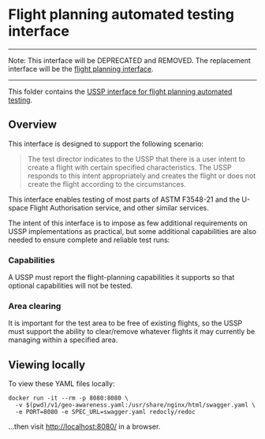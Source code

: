 # Flight planning automated testing interface

---
Note: This interface will be DEPRECATED and REMOVED.  The replacement interface will be the [flight planning interface](../flight_planning).

---

This folder contains the [USSP interface for flight planning automated testing](v1/scd.yaml).

## Overview

This interface is designed to support the following scenario:

> The test director indicates to the USSP that there is a user intent to create a flight with certain specified characteristics.  The USSP responds to this intent appropriately and creates the flight or does not create the flight according to the circumstances.

This interface enables testing of most parts of ASTM F3548-21 and the U-space Flight Authorisation service, and other similar services.

The intent of this interface is to impose as few additional requirements on USSP implementations as practical, but some additional capabilities are also needed to ensure complete and reliable test runs:

### Capabilities

A USSP must report the flight-planning capabilities it supports so that optional capabilities will not be tested.

### Area clearing

It is important for the test area to be free of existing flights, so the USSP must support the ability to clear/remove whatever flights it may currently be managing within a specified area.

## Viewing locally
To view these YAML files locally:

```shell script
docker run -it --rm -p 8080:8080 \
  -v $(pwd)/v1/geo-awareness.yaml:/usr/share/nginx/html/swagger.yaml \
  -e PORT=8080 -e SPEC_URL=swagger.yaml redocly/redoc
```

...then visit [http://localhost:8080/](http://localhost:8080/) in a browser.
